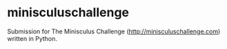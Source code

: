 # minisculuschallenge

Submission for The Minisculus Challenge (http://minisculuschallenge.com) written in Python.

